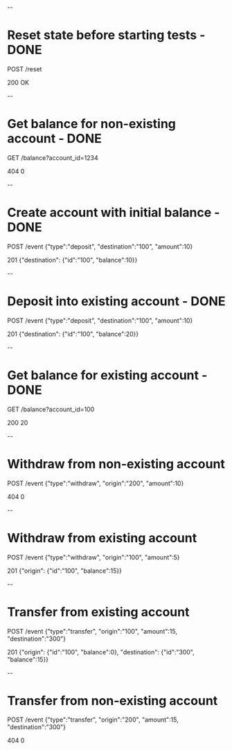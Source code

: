 --
# Reset state before starting tests - DONE

POST /reset

200 OK


--
# Get balance for non-existing account - DONE

GET /balance?account_id=1234

404 0


--
# Create account with initial balance - DONE

POST /event {"type":"deposit", "destination":"100", "amount":10}

201 {"destination": {"id":"100", "balance":10}}


--
# Deposit into existing account - DONE

POST /event {"type":"deposit", "destination":"100", "amount":10}

201 {"destination": {"id":"100", "balance":20}}


--
# Get balance for existing account - DONE

GET /balance?account_id=100

200 20

--
# Withdraw from non-existing account

POST /event {"type":"withdraw", "origin":"200", "amount":10}

404 0

--
# Withdraw from existing account

POST /event {"type":"withdraw", "origin":"100", "amount":5}

201 {"origin": {"id":"100", "balance":15}}

--
# Transfer from existing account

POST /event {"type":"transfer", "origin":"100", "amount":15, "destination":"300"}

201 {"origin": {"id":"100", "balance":0}, "destination": {"id":"300", "balance":15}}

--
# Transfer from non-existing account

POST /event {"type":"transfer", "origin":"200", "amount":15, "destination":"300"}

404 0

